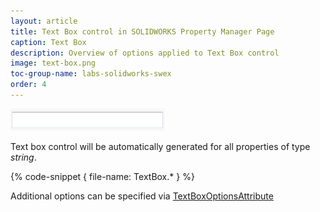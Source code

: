 ```yaml
---
layout: article
title: Text Box control in SOLIDWORKS Property Manager Page
caption: Text Box
description: Overview of options applied to Text Box control
image: text-box.png
toc-group-name: labs-solidworks-swex
order: 4
---
```

![Text Box control](text-box.png)

Text box control will be automatically generated for all properties of type *string*.

{% code-snippet { file-name: TextBox.* } %}

Additional options can be specified via [TextBoxOptionsAttribute](https://docs.codestack.net/swex/pmpage/html/T_CodeStack_SwEx_PMPage_Attributes_TextBoxOptionsAttribute.htm)
